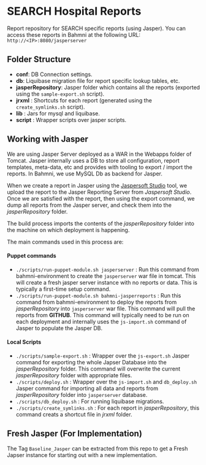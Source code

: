 SEARCH Hospital Reports
========================

Report repository for SEARCH specific reports (using Jasper). You can access these reports in Bahmni at the following URL: `http://<IP>:8080/jasperserver`

Folder Structure
-----------------

- __conf__: DB Connection settings. 
- __db__: Liquibase migration file for report specific lookup tables, etc.
- __jasperRepository__: Jasper folder which contains all the reports (exported using the `sample-export.sh` script). 
- __jrxml__ : Shortcuts for each report (generated using the `create_symlinks.sh` script).
- __lib__ : Jars for mysql and liquibase.
- __script__ : Wrapper scripts over jasper scripts.


Working with Jasper
----------------------

We are using Jasper Server deployed as a WAR in the Webapps folder of Tomcat. Jasper internally uses a DB to store all configuration, report templates, meta-data, etc and provides with tooling to export / import the reports. In Bahmni, we use MySQL Db as backend for Jasper. 

When we create a report in Jasper using the [Jaspersoft Studio](http://community.jaspersoft.com/project/jaspersoft-studio) tool, we upload the report to the Jasper Reporting Server from _Jaspersoft Studio_. Once we are satisfied with the report, then using the export command, we dump all reports from the Jasper server, and check them into the _jasperRepository_ folder. 

The build process imports the contents of the _jasperRepository_ folder into the machine on which deployment is happening.

The main commands used in this process are:

#### Puppet commands
- `./scripts/run-puppet-module.sh jasperserver` : Run this command from bahmni-environment to create the `jasperserver` war file in tomcat. This will create a fresh jasper server instance with no reports or data. This is typically a first-time setup command.
- `./scripts/run-puppet-module.sh bahmni-jasperreports` : Run this command from bahmni-environment to deploy the reports from _jasperRepository_ into `jasperserver` war file. This command will pull the reports from __GITHUB__. This command will typically need to be run on each deployment and internally uses the `js-import.sh` command of Jasper to populate the Jasper DB.

#### Local Scripts
- `./scripts/sample-export.sh` : Wrapper over the `js-export.sh` Jasper command for exporting the whole Japser Database into the _jasperRepository_ folder. This command will overwrite the current _jasperRepository_ folder with appropriate files. 
- `./scripts/deploy.sh` : Wrapper over the `js-import.sh` and `db_deploy.sh` Jasper command for importing all data and reports from _jasperRepository_ folder into `jasperserver` database.
- `./scripts/db_deploy.sh` :  For running liquibase migrations.
- `./scripts/create_symlinks.sh` :  For each report in _jasperRepository_, this command creats a shortcut file in _jrxml_ folder.


Fresh Jasper (For Implementation)
-----------------------------------

The Tag `Baseline_Jasper` can be extracted from this repo to get a Fresh Japser instance for starting out with a new implementation.
